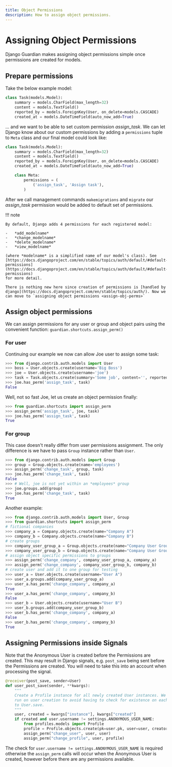 ```yaml
---
title: Object Permissions
description: How to assign object permissions.
---
```


# Assigning Object Permissions

Django Guardian makes assigning object permissions simple once permissions are created for models.

## Prepare permissions

Take the below example model:

``` python
class Task(models.Model):
    summary = models.CharField(max_length=32)
    content = models.TextField()
    reported_by = models.ForeignKey(User, on_delete=models.CASCADE)
    created_at = models.DateTimeField(auto_now_add=True)
```

... and we want to be able to set custom permission *assign_task*.
We can let Django know about our custom permissions by adding a `permissions`
tuple to `Meta` class and our final model could look like:

``` python
class Task(models.Model):
    summary = models.CharField(max_length=32)
    content = models.TextField()
    reported_by = models.ForeignKey(User, on_delete=models.CASCADE)
    created_at = models.DateTimeField(auto_now_add=True)

    class Meta:
        permissions = (
            ('assign_task', 'Assign task'),
        )
```

After we call management commands `makemigrations` and `migrate` our
*assign_task* permission would be added to default set of permissions.

!!! note

    By default, Django adds 4 permissions for each registered model:

    -   *add_modelname*
    -   *change_modelname*
    -   *delete_modelname*
    -   *view_modelname*

    (where *modelname* is a simplified name of our model's class). See
    [https://docs.djangoproject.com/en/stable/topics/auth/default/#default-permissions](https://docs.djangoproject.com/en/stable/topics/auth/default/#default-permissions)
    for more detail.

    There is nothing new here since creation of permissions is [handled by
    django](https://docs.djangoproject.com/en/stable/topics/auth/). Now we
    can move to `assigning object permissions <assign-obj-perms>`

## Assign object permissions

We can assign permissions for any user or group and object pairs
using the convenient function: `guardian.shortcuts.assign_perm()`

### For user

Continuing our example we now can allow Joe user to assign some task:

``` python
>>> from django.contrib.auth.models import User
>>> boss = User.objects.create(username='Big Boss')
>>> joe = User.objects.create(username='joe')
>>> task = Task.objects.create(summary='Some job', content='', reported_by=boss)
>>> joe.has_perm('assign_task', task)
False
```

Well, not so fast Joe, let us create an object permission finally:

``` python
>>> from guardian.shortcuts import assign_perm
>>> assign_perm('assign_task', joe, task)
>>> joe.has_perm('assign_task', task)
True
```

### For group

This case doesn't really differ from user permissions assignment.
The only difference is we have to pass `Group` instance rather than `User`.

``` python
>>> from django.contrib.auth.models import Group
>>> group = Group.objects.create(name='employees')
>>> assign_perm('change_task', group, task)
>>> joe.has_perm('change_task', task)
False
>>> # Well, joe is not yet within an *employees* group
>>> joe.groups.add(group)
>>> joe.has_perm('change_task', task)
True
```

Another example:

``` python
>>> from django.contrib.auth.models import User, Group
>>> from guardian.shortcuts import assign_perm
# fictional companies
>>> company_a = Company.objects.create(name="Company A")
>>> company_b = Company.objects.create(name="Company B")
# create groups
>>> company_user_group_a = Group.objects.create(name="Company User Group A")
>>> company_user_group_b = Group.objects.create(name="Company User Group B")
# assign object specific permissions to groups
>>> assign_perm('change_company', company_user_group_a, company_a)
>>> assign_perm('change_company', company_user_group_b, company_b)
# create user and add it to one group for testing
>>> user_a = User.objects.create(username="User A")
>>> user_a.groups.add(company_user_group_a)
>>> user_a.has_perm('change_company', company_a)
True
>>> user_a.has_perm('change_company', company_b)
False
>>> user_b = User.objects.create(username="User B")
>>> user_b.groups.add(company_user_group_b)
>>> user_b.has_perm('change_company', company_a)
False
>>> user_b.has_perm('change_company', company_b)
True
```

## Assigning Permissions inside Signals

Note that the Anonymous User is created before the Permissions are
created. This may result in Django signals, e.g. `post_save` being sent
before the Permissions are created. You will need to take this into an
account when processing the signal.

``` python
@receiver(post_save, sender=User)
def user_post_save(sender, **kwargs):
    """
    Create a Profile instance for all newly created User instances. We only
    run on user creation to avoid having to check for existence on each call
    to User.save.
    """
    user, created = kwargs["instance"], kwargs["created"]
    if created and user.username != settings.ANONYMOUS_USER_NAME:
        from profiles.models import Profile
        profile = Profile.objects.create(pk=user.pk, user=user, creator=user)
        assign_perm("change_user", user, user)
        assign_perm("change_profile", user, profile)
```

The check for `user.username != settings.ANONYMOUS_USER_NAME` is
required otherwise the `assign_perm` calls will occur when the Anonymous
User is created, however before there are any permissions available.
